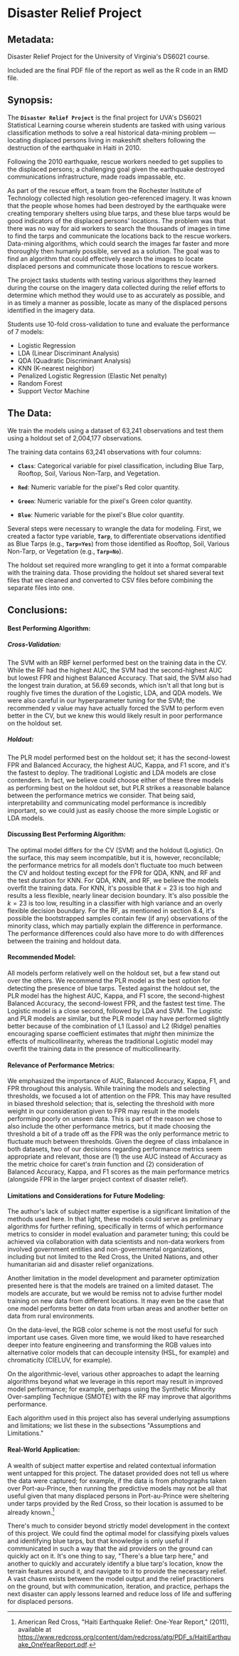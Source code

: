 # Disaster Relief Project

## Metadata:
Disaster Relief Project for the University of Virginia's DS6021 course.

Included are the final PDF file of the report as well as the R code in an RMD file.

## Synopsis:
The **``Disaster Relief Project``** is the final project for UVA's DS6021 Statistical Learning course wherein students are tasked with using various classification methods to solve a real historical data-mining problem — locating displaced persons living in makeshift shelters following the destruction of the earthquake in Haiti in 2010.

Following the 2010 earthquake, rescue workers needed to get supplies to the displaced persons; a challenging goal given the earthquake destroyed communications infrastructure, made roads impassable, etc.

As part of the rescue effort, a team from the Rochester Institute of Technology collected high resolution geo-referenced imagery. It was known that the people whose homes had been destroyed by the earthquake were creating temporary shelters using blue tarps, and these blue tarps would be good indicators of the displaced persons' locations. The problem was that there was no way for aid workers to search the thousands of images in time to find the tarps and communicate the locations back to the rescue workers. Data-mining algorithms, which could search the images far faster and more thoroughly then humanly possible, served as a solution. The goal was to find an algorithm that could effectively search the images to locate displaced persons and communicate those locations to rescue workers.

The project tasks students with testing various algorithms they learned during the course on the imagery data collected during the relief efforts to determine which method they would use to as accurately as possible, and in as timely a manner as possible, locate as many of the displaced persons identified in the imagery data.

Students use 10-fold cross-validation to tune and evaluate the performance of 7 models:

* Logistic Regression
* LDA (Linear Discriminant Analysis)
* QDA (Quadratic Discriminant Analysis)
* KNN (K-nearest neighbor)
* Penalized Logistic Regression (Elastic Net penalty)
* Random Forest
* Support Vector Machine

## The Data:
We train the models using a dataset of 63,241 observations and test them using a holdout set of 2,004,177 observations.

The training data contains 63,241 observations with four columns:

-   **`Class`**: Categorical variable for pixel classification, including Blue Tarp, Rooftop, Soil, Various Non-Tarp, and Vegetation.

-   **`Red`**: Numeric variable for the pixel's Red color quantity.

-   **`Green`**: Numeric variable for the pixel's Green color quantity.

-   **`Blue`**: Numeric variable for the pixel's Blue color quantity.

Several steps were necessary to wrangle the data for modeling. First, we created a factor type variable, **`Tarp`**, to differentiate observations identified as Blue Tarps (e.g., **`Tarp=Yes`**) from those identified as Rooftop, Soil, Various Non-Tarp, or Vegetation (e.g., **`Tarp=No`**).

The holdout set required more wrangling to get it into a format comparable with the training data. Those providing the holdout set shared several text files that we cleaned and converted to CSV files before combining the separate files into one.

## Conclusions:
#### Best Performing Algorithm:

##### Cross-Validation:

The SVM with an RBF kernel performed best on the training data in the CV. While the RF had the highest AUC, the SVM had the second-highest AUC but lowest FPR and highest Balanced Accuracy. That said, the SVM also had the longest train duration, at 56.69 seconds, which isn't all that long but is roughly five times the duration of the Logistic, LDA, and QDA models. We were also careful in our hyperparameter tuning for the SVM; the recommended $\gamma$ value may have actually forced the SVM to perform even better in the CV, but we knew this would likely result in poor performance on the holdout set.

##### Holdout:

The PLR model performed best on the holdout set; it has the second-lowest FPR and Balanced Accuracy, the highest AUC, Kappa, and F1 score, and it's the fastest to deploy. The traditional Logistic and LDA models are close contenders. In fact, we believe could choose either of these three models as performing best on the holdout set, but PLR strikes a reasonable balance between the performance metrics we consider. That being said, interpretability and communicating model performance is incredibly important, so we could just as easily choose the more simple Logistic or LDA models. 

#### Discussing Best Performing Algorithm:

The optimal model differs for the CV (SVM) and the holdout (Logistic). On the surface, this may seem incompatible, but it is, however, reconcilable; the performance metrics for all models don't fluctuate too much between the CV and holdout testing except for the FPR for QDA, KNN, and RF and the test duration for KNN. For QDA, KNN, and RF, we believe the models overfit the training data. For KNN, it's possible that $k=23$ is too high and results a less flexible, nearly linear decision boundary. It's also possible the $k=23$ is too low, resulting in a classifier with high variance and an overly flexible decision boundary. For the RF, as mentioned in section 8.4, it's possible the bootstrapped samples contain few (if any) observations of the minority class, which may partially explain the difference in performance. The performance differences could also have more to do with differences between the training and holdout data.

#### Recommended Model:

All models perform relatively well on the holdout set, but a few stand out over the others. We recommend the PLR model as the best option for detecting the presence of blue tarps. Tested against the holdout set, the PLR model has the highest AUC, Kappa, and F1 score, the second-highest Balanced Accuracy, the second-lowest FPR, and the fastest test time. The Logistic model is a close second, followed by LDA and SVM. The Logistic and PLR models are similar, but the PLR model may have performed slightly better because of the combination of L1 (Lasso) and L2 (Ridge) penalties encouraging sparse coefficient estimates that *might* then minimize the effects of multicollinearity, whereas the traditional Logistic model may overfit the training data in the presence of multicollinearity.

#### Relevance of Performance Metrics:

We emphasized the importance of AUC, Balanced Accuracy, Kappa, F1, and FPR throughout this analysis. While training the models and selecting thresholds, we focused a lot of attention on the FPR. This may have resulted in biased threshold selection; that is, selecting the threshold with more weight in our consideration given to FPR may result in the models performing poorly on unseen data. This is part of the reason we chose to also include the other performance metrics, but it made choosing the threshold a bit of a trade off as the FPR was the only performance metric to fluctuate much between thresholds. Given the degree of class imbalance in both datasets, two of our decisions regarding performance metrics seem appropriate and relevant, those are (1) the use AUC instead of Accuracy as the metric choice for caret's *train* function and (2) consideration of Balanced Accuracy, Kappa, and F1 scores as the main performance metrics (alongside FPR in the larger project context of disaster relief).

#### Limitations and Considerations for Future Modeling:

The author's lack of subject matter expertise is a significant limitation of the methods used here. In that light, these models could serve as preliminary algorithms for further refining, specifically in terms of which performance metrics to consider in model evaluation and parameter tuning; this could be achieved via collaboration with data scientists and non-data workers from involved government entities and non-governmental organizations, including but not limited to the Red Cross, the United Nations, and other humanitarian aid and disaster relief organizations.

Another limitation in the model development and parameter optimization presented here is that the models are trained on a limited dataset. The models are accurate, but we would be remiss not to advise further model training on new data from different locations. It may even be the case that one model performs better on data from urban areas and another better on data from rural environments.

On the data-level, the RGB color scheme is not the most useful for such important use cases. Given more time, we would liked to have researched deeper into feature engineering and transforming the RGB values into alternative color models that can decouple intensity (HSL, for example) and chromaticity (CIELUV, for example).

On the algorithmic-level, various other approaches to adapt the learning algorithms beyond what we leverage in this report may result in improved model performance; for example, perhaps using the Synthetic Minority Over-sampling Technique (SMOTE) with the RF may improve that algorithms performance.

Each algorithm used in this project also has several underlying assumptions and limitations; we list these in the subsections "Assumptions and Limitations."

#### Real-World Application:

A wealth of subject matter expertise and related contextual information went untapped for this project. The dataset provided does not tell us where the data were captured; for example, if the data is from photographs taken over Port-au-Prince, then running the predictive models may not be all that useful given that many displaced persons in Port-au-Prince were sheltering under tarps provided by the Red Cross, so their location is assumed to be already known.[^22]

[^22]: American Red Cross, "Haiti Earthquake Relief: One-Year Report," (2011), available at <https://www.redcross.org/content/dam/redcross/atg/PDF_s/HaitiEarthquake_OneYearReport.pdf>.

There's much to consider beyond strictly model development in the context of this project. We could find the optimal model for classifying pixels values and identifying blue tarps, but that knowledge is only useful if communicated in such a way that the aid providers on the ground can quickly act on it. It's one thing to say, "There's a blue tarp here," and another to quickly and accurately identify a blue tarp's location, know the terrain features around it, and navigate to it to provide the necessary relief. A vast chasm exists between the model output and the relief practitioners on the ground, but with communication, iteration, and practice, perhaps the next disaster can apply lessons learned and reduce loss of life and suffering for displaced persons.
